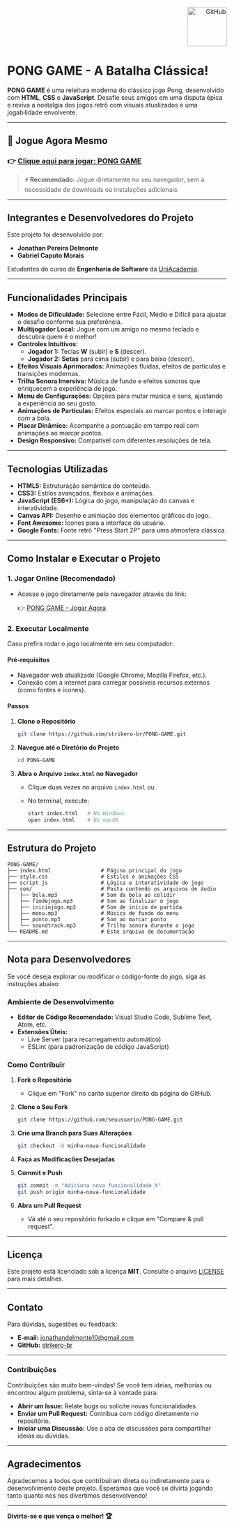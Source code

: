 <p align="right">
  <a href="https://github.com/strikero-br/PONG-GAME">
    <img src="https://img.icons8.com/win10/200/228BE6/github.png" alt="GitHub" width="90" height="90">
  </a>
</p>

# PONG GAME - A Batalha Clássica!

**PONG GAME** é uma releitura moderna do clássico jogo Pong, desenvolvido com **HTML**, **CSS** e **JavaScript**. Desafie seus amigos em uma disputa épica e reviva a nostalgia dos jogos retrô com visuais atualizados e uma jogabilidade envolvente.

---

## 🚀 **Jogue Agora Mesmo**

### 👉 <a href="https://strikero-br.github.io/PONG-GAME/" target="_blank">Clique aqui para jogar: PONG GAME</a>

> **⚡ Recomendado**: Jogue diretamente no seu navegador, sem a necessidade de downloads ou instalações adicionais.

---


## **Integrantes e Desenvolvedores do Projeto**

Este projeto foi desenvolvido por:

- **Jonathan Pereira Delmonte**
- **Gabriel Caputo Morais**

Estudantes do curso de **Engenharia de Software** da [UniAcademia](https://www.uniacademia.edu.br).

---



## **Funcionalidades Principais**

- **Modos de Dificuldade:** Selecione entre Fácil, Médio e Difícil para ajustar o desafio conforme sua preferência.
- **Multijogador Local:** Jogue com um amigo no mesmo teclado e descubra quem é o melhor!
- **Controles Intuitivos:**
  - **Jogador 1:** Teclas **W** (subir) e **S** (descer).
  - **Jogador 2:** **Setas** para cima (subir) e para baixo (descer).
- **Efeitos Visuais Aprimorados:** Animações fluidas, efeitos de partículas e transições modernas.
- **Trilha Sonora Imersiva:** Música de fundo e efeitos sonoros que enriquecem a experiência de jogo.
- **Menu de Configurações:** Opções para mutar música e sons, ajustando a experiência ao seu gosto.
- **Animações de Partículas:** Efeitos especiais ao marcar pontos e interagir com a bola.
- **Placar Dinâmico:** Acompanhe a pontuação em tempo real com animações ao marcar pontos.
- **Design Responsivo:** Compatível com diferentes resoluções de tela.

---

## **Tecnologias Utilizadas**

- **HTML5:** Estruturação semântica do conteúdo.
- **CSS3:** Estilos avançados, flexbox e animações.
- **JavaScript (ES6+):** Lógica do jogo, manipulação do canvas e interatividade.
- **Canvas API:** Desenho e animação dos elementos gráficos do jogo.
- **Font Awesome:** Ícones para a interface do usuário.
- **Google Fonts:** Fonte retrô "Press Start 2P" para uma atmosfera clássica.

---

## **Como Instalar e Executar o Projeto**

### **1. Jogar Online (Recomendado)**

- Acesse o jogo diretamente pelo navegador através do link:
  
  👉 [PONG GAME - Jogar Agora](https://strikero-br.github.io/PONG-GAME/)

### **2. Executar Localmente**

Caso prefira rodar o jogo localmente em seu computador:

#### **Pré-requisitos**

- Navegador web atualizado (Google Chrome, Mozilla Firefox, etc.).
- Conexão com a internet para carregar possíveis recursos externos (como fontes e ícones).

#### **Passos**

1. **Clone o Repositório**

   ```bash
   git clone https://github.com/strikero-br/PONG-GAME.git
   ```

2. **Navegue até o Diretório do Projeto**

   ```bash
   cd PONG-GAME
   ```

3. **Abra o Arquivo `index.html` no Navegador**

   - Clique duas vezes no arquivo `index.html` ou
   - No terminal, execute:

     ```bash
     start index.html   # No Windows
     open index.html    # No macOS
     ```

---

## **Estrutura do Projeto**

```plaintext
PONG-GAME/
├── index.html                # Página principal do jogo
├── style.css                 # Estilos e animações CSS
├── script.js                 # Lógica e interatividade do jogo
├── som/                      # Pasta contendo os arquivos de áudio
│   ├── bola.mp3              # Som da bola ao colidir
│   ├── fimdejogo.mp3         # Som ao finalizar o jogo
│   ├── iniciojogo.mp3        # Som de início de partida
│   ├── menu.mp3              # Música de fundo do menu
│   ├── ponto.mp3             # Som ao marcar ponto
│   └── soundtrack.mp3        # Trilha sonora durante o jogo
└── README.md                 # Este arquivo de documentação
```

---

## **Nota para Desenvolvedores**

Se você deseja explorar ou modificar o código-fonte do jogo, siga as instruções abaixo:

### **Ambiente de Desenvolvimento**

- **Editor de Código Recomendado:** Visual Studio Code, Sublime Text, Atom, etc.
- **Extensões Úteis:**
  - Live Server (para recarregamento automático)
  - ESLint (para padronização de código JavaScript)

### **Como Contribuir**

1. **Fork o Repositório**

   - Clique em "Fork" no canto superior direito da página do GitHub.

2. **Clone o Seu Fork**

   ```bash
   git clone https://github.com/seuusuario/PONG-GAME.git
   ```

3. **Crie uma Branch para Suas Alterações**

   ```bash
   git checkout -b minha-nova-funcionalidade
   ```

4. **Faça as Modificações Desejadas**

5. **Commit e Push**

   ```bash
   git commit -m "Adiciona nova funcionalidade X"
   git push origin minha-nova-funcionalidade
   ```

6. **Abra um Pull Request**

   - Vá até o seu repositório forkado e clique em "Compare & pull request".

---

## **Licença**

Este projeto está licenciado sob a licença **MIT**. Consulte o arquivo [LICENSE](LICENSE) para mais detalhes.

---

## **Contato**

Para dúvidas, sugestões ou feedback:

- **E-mail:** [jonathandelmonte10@gmail.com](mailto:jonathandelmonte10@gmail.com)
- **GitHub:** [strikero-br](https://github.com/strikero-br)

---

### **Contribuições**

Contribuições são muito bem-vindas! Se você tem ideias, melhorias ou encontrou algum problema, sinta-se à vontade para:

- **Abrir um Issue:** Relate bugs ou solicite novas funcionalidades.
- **Enviar um Pull Request:** Contribua com código diretamente no repositório.
- **Iniciar uma Discussão:** Use a aba de discussões para compartilhar ideias ou dúvidas.

---

## **Agradecimentos**

Agradecemos a todos que contribuíram direta ou indiretamente para o desenvolvimento deste projeto. Esperamos que você se divirta jogando tanto quanto nós nos divertimos desenvolvendo!

---

**Divirta-se e que vença o melhor! 🏆**

